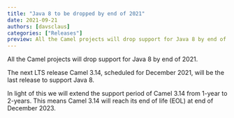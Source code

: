 ```yaml
---
title: "Java 8 to be dropped by end of 2021"
date: 2021-09-21
authors: [davsclaus]
categories: ["Releases"]
preview: All the Camel projects will drop support for Java 8 by end of 2021
---
```


All the Camel projects will drop support for Java 8 by end of 2021.

The next LTS release Camel 3.14, scheduled for December 2021, will be the last
release to support Java 8.

In light of this we will extend the support period of Camel 3.14 from 1-year to 2-years.
This means Camel 3.14 will reach its end of life (EOL) at end of December 2023.
